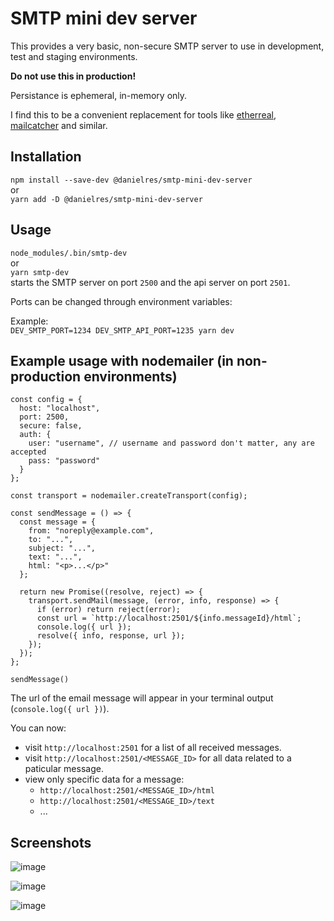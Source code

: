 # SMTP mini dev server

This provides a very basic, non-secure SMTP server to use in development, test and staging environments.

**Do not use this in production!**

Persistance is ephemeral, in-memory only.

I find this to be a convenient replacement for tools like [etherreal](https://ethereal.email), [mailcatcher](https://mailcatcher.me/) and similar.

## Installation

`npm install --save-dev @danielres/smtp-mini-dev-server`\
or\
`yarn add -D @danielres/smtp-mini-dev-server`

## Usage

`node_modules/.bin/smtp-dev`\
or\
`yarn smtp-dev` \
starts the SMTP server on port `2500` and the api server on port `2501`.

Ports can be changed through environment variables:

Example: \
`DEV_SMTP_PORT=1234 DEV_SMTP_API_PORT=1235 yarn dev`

## Example usage with nodemailer (in non-production environments)

```
const config = {
  host: "localhost",
  port: 2500,
  secure: false,
  auth: {
    user: "username", // username and password don't matter, any are accepted
    pass: "password"
  }
};

const transport = nodemailer.createTransport(config);

const sendMessage = () => {
  const message = {
    from: "noreply@example.com",
    to: "...",
    subject: "...",
    text: "...",
    html: "<p>...</p>"
  };

  return new Promise((resolve, reject) => {
    transport.sendMail(message, (error, info, response) => {
      if (error) return reject(error);
      const url = `http://localhost:2501/${info.messageId}/html`;
      console.log({ url });
      resolve({ info, response, url });
    });
  });
};

sendMessage()
```

The url of the email message will appear in your terminal output (`console.log({ url })`).

You can now:

- visit `http://localhost:2501` for a list of all received messages.
- visit `http://localhost:2501/<MESSAGE_ID>` for all data related to a paticular message.
- view only specific data for a message:
  - `http://localhost:2501/<MESSAGE_ID>/html`
  - `http://localhost:2501/<MESSAGE_ID>/text`
  - ...

## Screenshots

![image](https://raw.githubusercontent.com/danielres/smtp-mini-dev-server/assets/homepage.png)

![image](https://raw.githubusercontent.com/danielres/smtp-mini-dev-server/assets/message-data.png)

![image](https://raw.githubusercontent.com/danielres/smtp-mini-dev-server/assets/message-html.png)
